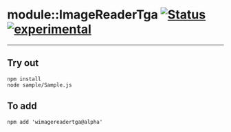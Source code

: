 
# module::ImageReaderTga  [![Status](https://github.com/Wandalen/wImageReaderTga/workflows/Test/badge.svg)](https://github.com/Wandalen/wImageReaderTga/actions?query=workflow%3ATest) [![experimental](https://img.shields.io/badge/stability-experimental-orange.svg)](https://github.com/emersion/stability-badges#experimental)

___

## Try out
```
npm install
node sample/Sample.js
```

## To add
```
npm add 'wimagereadertga@alpha'
```

